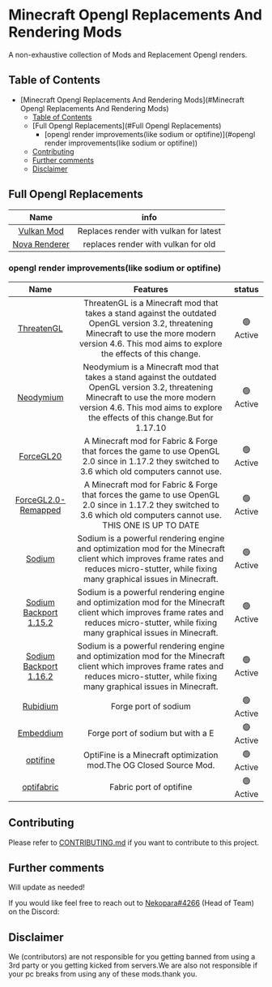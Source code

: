 # Minecraft Opengl Replacements And Rendering Mods

<p align="center">
  <a href="">
  </a>
</p>
<p align="center">
  </a>
</p>



A non-exhaustive collection of Mods and Replacement Opengl renders.

## Table of Contents

- [Minecraft Opengl Replacements And Rendering Mods](#Minecraft Opengl Replacements And Rendering Mods)
	- [Table of Contents](#table-of-contents)
	- [Full Opengl Replacements](#Full Opengl Replacements)
		- [opengl render improvements(like sodium or optifine)](#opengl render improvements(like sodium or optifine))
	- [Contributing](#contributing)
	- [Further comments](#further-comments)
	- [Disclaimer](#disclaimer)

## Full Opengl Replacements

| Name | info |
| :---: | :---: |
| [Vulkan Mod](https://github.com/xCollateral/VulkanMod) |Replaces render with vulkan for latest |
| [Nova Renderer](https://github.com/ngkaho1234/nova-renderer) | replaces render with vulkan for old|


### opengl render improvements(like sodium or optifine)

| Name | Features |status |
| :---: | :---: | :---: |
|[ThreatenGL](https://github.com/Numelon-Softworks/ThreatenGL) |ThreatenGL is a Minecraft mod that takes a stand against the outdated OpenGL version 3.2, threatening Minecraft to use the more modern version 4.6. This mod aims to explore the effects of this change. | 🟢 Active |
|[Neodymium](https://github.com/makamys/Neodymium) |Neodymium is a Minecraft mod that takes a stand against the outdated OpenGL version 3.2, threatening Minecraft to use the more modern version 4.6. This mod aims to explore the effects of this change.But for 1.17.10 | 🟢 Active |
|[ForceGL20](https://github.com/KabanFriends/ForceGL20) |A Minecraft mod for Fabric & Forge that forces the game to use OpenGL 2.0 since in 1.17.2 they switched to 3.6 which old computers cannot use. | 🟢 Active |
|[ForceGL2.0-Remapped](https://www.curseforge.com/minecraft/mc-mods/forcegl2-0-remapped) |A Minecraft mod for Fabric & Forge that forces the game to use OpenGL 2.0 since in 1.17.2 they switched to 3.6 which old computers cannot use. THIS ONE IS UP TO DATE | 🟢 Active |
|[Sodium](https://github.com/CaffeineMC/sodium) |Sodium is a powerful rendering engine and optimization mod for the Minecraft client which improves frame rates and reduces micro-stutter, while fixing many graphical issues in Minecraft. | 🟢 Active |
|[Sodium Backport 1.15.2](https://github.com/mrmangohands/sodium-fabric/releases/tag/mc1.15.2-0.1.1-SNAPSHOT%2B2020-12-10) |Sodium is a powerful rendering engine and optimization mod for the Minecraft client which improves frame rates and reduces micro-stutter, while fixing many graphical issues in Minecraft. | 🟢 Active |
|[Sodium Backport 1.16.2](https://github.com/jan-leila/sodium-fabric/releases) |Sodium is a powerful rendering engine and optimization mod for the Minecraft client which improves frame rates and reduces micro-stutter, while fixing many graphical issues in Minecraft. | 🟢 Active |
|[Rubidium](https://modrinth.com/mod/rubidium) |Forge port of sodium | 🟢 Active |
|[Embeddium](https://github.com/FiniteReality/embeddium) |Forge port of sodium but with a E | 🟢 Active |
|[optifine](https://optifine.net/home) |OptiFine is a Minecraft optimization mod.The OG Closed Source Mod. | 🟢 Active |
|[optifabric](https://github.com/Chocohead/OptiFabric) |Fabric port of optifine | 🟢 Active |

## Contributing

Please refer to [CONTRIBUTING.md](/.github/CONTRIBUTING.md) if you want to contribute to this project.

## Further comments

Will update as needed!

If you would like feel free to reach out to [Nekopara#4266](https://discord.com/users/1074227433395470376) (Head of Team) on the Discord:

## Disclaimer

We (contributors) are not responsible for you getting banned from using a 3rd party or you getting kicked from servers.We are also not responsible if your pc breaks from using any of these mods.thank you.
